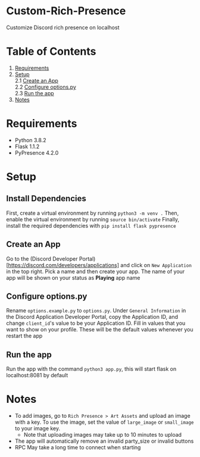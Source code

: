 # Custom-Rich-Presence
Customize Discord rich presence on localhost

Table of Contents
=================
1. [Requirements](#Requirements)
2. [Setup](#Setup)  
   2.1 [Create an App](#Create-an-App)  
   2.2 [Configure options.py](#Configure-options.py)  
   2.3 [Run the app](#Run-the-app) 
3. [Notes](#Notes)

Requirements
============
- Python 3.8.2
- Flask 1.1.2
- PyPresence 4.2.0

Setup
=====
Install Dependencies
--------------------
First, create a virtual environment by running `python3 -m venv .`
Then, enable the virtual environment by running `source bin/activate`
Finally, install the required dependencies with `pip install flask pypresence`

Create an App
--------------
Go to the (Discord Developer Portal)[https://discord.com/developers/applications] and click on `New Application` in the top right.
Pick a name and then create your app.
The name of your app will be shown on your status as **Playing** app name

Configure options.py
--------------------
Rename `options.example.py` to `options.py`.
Under `General Information` in the Discord Application Developer Portal, copy the Application ID, and change `client_id`'s value to be your Application ID.
Fill in values that you want to show on your profile.
These will be the default values whenever you restart the app

Run the app
-----------
Run the app with the command `python3 app.py`, this will start flask on localhost:8081 by default

Notes
=====
- To add images, go to `Rich Presence > Art Assets` and upload an image with a key.
To use the image, set the value of `large_image` or `small_image` to your image key.
  - Note that uploading images may take up to 10 minutes to upload  
- The app will automatically remove an invalid party_size or invalid buttons
- RPC May take a long time to connect when starting
